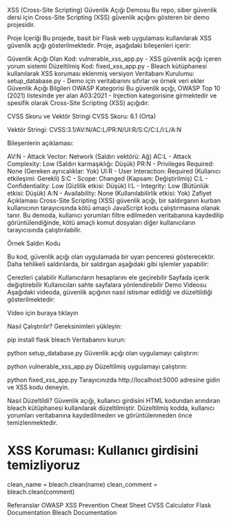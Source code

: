 XSS (Cross-Site Scripting) Güvenlik Açığı Demosu
Bu repo, siber güvenlik dersi için Cross-Site Scripting (XSS) güvenlik açığını gösteren bir demo projesidir.

Proje İçeriği
Bu projede, basit bir Flask web uygulaması kullanılarak XSS güvenlik açığı gösterilmektedir. Proje, aşağıdaki bileşenleri içerir:

Güvenlik Açığı Olan Kod: vulnerable_xss_app.py - XSS güvenlik açığı içeren yorum sistemi
Düzeltilmiş Kod: fixed_xss_app.py - Bleach kütüphanesi kullanılarak XSS koruması eklenmiş versiyon
Veritabanı Kurulumu: setup_database.py - Demo için veritabanını sıfırlar ve örnek veri ekler
Güvenlik Açığı Bilgileri
OWASP Kategorisi
Bu güvenlik açığı, OWASP Top 10 (2021) listesinde yer alan A03:2021 - Injection kategorisine girmektedir ve spesifik olarak Cross-Site Scripting (XSS) açığıdır.

CVSS Skoru ve Vektör Stringi
CVSS Skoru: 6.1 (Orta)

Vektör Stringi: CVSS:3.1/AV:N/AC:L/PR:N/UI:R/S:C/C:L/I:L/A:N

Bileşenlerin açıklaması:

AV:N - Attack Vector: Network (Saldırı vektörü: Ağ)
AC:L - Attack Complexity: Low (Saldırı karmaşıklığı: Düşük)
PR:N - Privileges Required: None (Gereken ayrıcalıklar: Yok)
UI:R - User Interaction: Required (Kullanıcı etkileşimi: Gerekli)
S:C - Scope: Changed (Kapsam: Değiştirilmiş)
C:L - Confidentiality: Low (Gizlilik etkisi: Düşük)
I:L - Integrity: Low (Bütünlük etkisi: Düşük)
A:N - Availability: None (Kullanılabilirlik etkisi: Yok)
Zafiyet Açıklaması
Cross-Site Scripting (XSS) güvenlik açığı, bir saldırganın kurban kullanıcının tarayıcısında kötü amaçlı JavaScript kodu çalıştırmasına olanak tanır. Bu demoda, kullanıcı yorumları filtre edilmeden veritabanına kaydedilip görüntülendiğinde, kötü amaçlı komut dosyaları diğer kullanıcıların tarayıcısında çalıştırılabilir.

Örnek Saldırı Kodu
<script>alert('XSS!')</script>
Bu kod, güvenlik açığı olan uygulamada bir uyarı penceresi gösterecektir. Daha tehlikeli saldırılarda, bir saldırgan aşağıdaki gibi işlemler yapabilir:

Çerezleri çalabilir
Kullanıcıların hesaplarını ele geçirebilir
Sayfada içerik değiştirebilir
Kullanıcıları sahte sayfalara yönlendirebilir
Demo Videosu
Aşağıdaki videoda, güvenlik açığının nasıl istismar edildiği ve düzeltildiği gösterilmektedir:

Video için buraya tıklayın

Nasıl Çalıştırılır?
Gereksinimleri yükleyin:

pip install flask bleach
Veritabanını kurun:

python setup_database.py
Güvenlik açığı olan uygulamayı çalıştırın:

python vulnerable_xss_app.py
Düzeltilmiş uygulamayı çalıştırın:

python fixed_xss_app.py
Tarayıcınızda http://localhost:5000 adresine gidin ve XSS kodu deneyin.

Nasıl Düzeltildi?
Güvenlik açığı, kullanıcı girdisini HTML kodundan arındıran bleach kütüphanesi kullanılarak düzeltilmiştir. Düzeltilmiş kodda, kullanıcı yorumları veritabanına kaydedilmeden ve görüntülenmeden önce temizlenmektedir.

# XSS Koruması: Kullanıcı girdisini temizliyoruz
clean_name = bleach.clean(name)
clean_comment = bleach.clean(comment)

Referanslar
OWASP XSS Prevention Cheat Sheet
CVSS Calculator
Flask Documentation
Bleach Documentation

